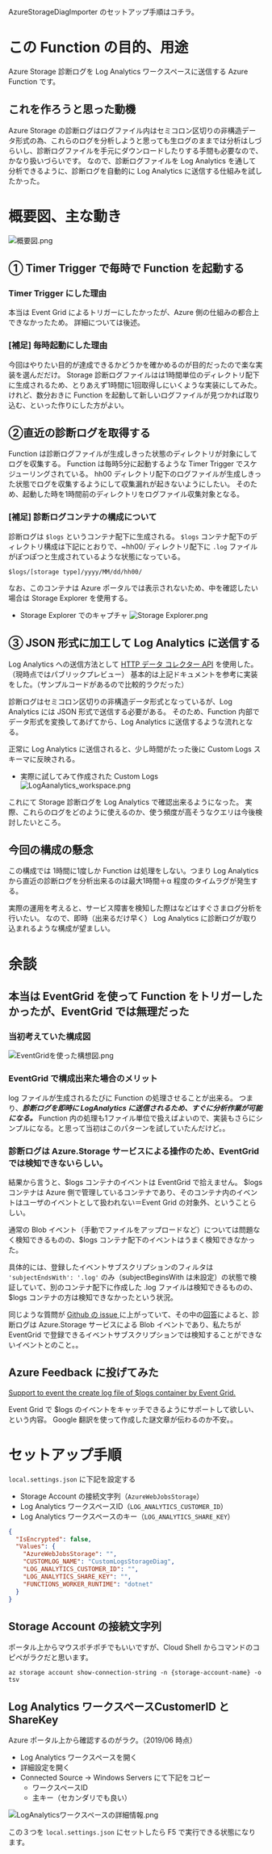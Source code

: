 AzureStorageDiagImporter のセットアップ手順はコチラ。

# この Function の目的、用途
Azure Storage 診断ログを Log Analytics ワークスペースに送信する Azure Function です。

## これを作ろうと思った動機
Azure Storage の診断ログはログファイル内はセミコロン区切りの非構造データ形式の為、これらのログを分析しようと思っても生ログのままでは分析はしづらいし、診断ログファイルを手元にダウンロードしたりする手間も必要なので、かなり扱いづらいです。
なので、診断ログファイルを Log Analytics を通して分析できるように、診断ログを自動的に Log Analytics に送信する仕組みを試したかった。

# 概要図、主な動き
![概要図.png](https://github.com/JunAbe/AzureStorageDiagImporter/blob/master/resource/readme_1.png)

## ① Timer Trigger で毎時で Function を起動する
### Timer Trigger にした理由
本当は Event Grid によるトリガーにしたかったが、Azure 側の仕組みの都合上できなかったため。
詳細については後述。

### [補足] 毎時起動にした理由
今回はやりたい目的が達成できるかどうかを確かめるのが目的だったので楽な実装を選んだだけ。
Storage 診断ログファイルはは1時間単位のディレクトリ配下に生成されるため、とりあえず1時間に1回取得しにいくような実装にしてみた。
けれど、数分おきに Function を起動して新しいログファイルが見つかれば取り込む、といった作りにした方がよい。

## ②直近の診断ログを取得する
Function は診断ログファイルが生成しきった状態のディレクトリが対象にしてログを収集する。
Function は毎時5分に起動するような Timer Trigger でスケジューリングされている。
hh00 ディレクトリ配下のログファイルが生成しきった状態でログを収集するようにして収集漏れが起きないようにしたい。
そのため、起動した時を1時間前のディレクトリをログファイル収集対象となる。

### [補足] 診断ログコンテナの構成について
診断ログは `$logs` というコンテナ配下に生成される。
`$logs` コンテナ配下のディレクトリ構成は下記にとおりで、~hh00/ ディレクトリ配下に `.log` ファイルがぽつぽつと生成されているような状態になっている。

`$logs/[storage type]/yyyy/MM/dd/hh00/`

なお、このコンテナは Azure ポータルでは表示されないため、中を確認したい場合は Storage Explorer を使用する。
- Storage Explorer でのキャプチャ
![Storage Explorer.png](https://github.com/JunAbe/AzureStorageDiagImporter/blob/master/resource/readme_2.png)

## ③ JSON 形式に加工して Log Analytics に送信する
Log Analytics への送信方法として [HTTP データ コレクター API](https://docs.microsoft.com/ja-jp/azure/azure-monitor/platform/data-collector-api) を使用した。（現時点ではパブリックプレビュー）
基本的は上記ドキュメントを参考に実装をした。（サンプルコードがあるので比較的ラクだった）

診断ログはセミコロン区切りの非構造データ形式となっているが、Log Analytics には JSON 形式で送信する必要がある。
そのため、Function 内部でデータ形式を変換してあげてから、Log Analytics に送信するような流れとなる。

正常に Log Analytics に送信されると、少し時間がたった後に Custom Logs スキーマに反映される。

- 実際に試してみて作成された Custom Logs
![LogAanalytics_workspace.png](https://github.com/JunAbe/AzureStorageDiagImporter/blob/master/resource/readme_3.png)

これにて Storage 診断ログを Log Analytics で確認出来るようになった。
実際、これらのログをどのように使えるのか、使う頻度が高そうなクエリは今後検討したいところ。

## 今回の構成の懸念
この構成では 1時間に1度しか Function は処理をしない。つまり Log Analytics から直近の診断ログを分析出来るのは最大1時間＋α 程度のタイムラグが発生する。

実際の運用を考えると、サービス障害を検知した際はなどはすぐさまログ分析を行いたい。
なので、即時（出来るだけ早く） Log Analytics に診断ログが取り込まれるような構成が望ましい。

# 余談
## 本当は EventGrid を使って Function をトリガーしたかったが、EventGrid では無理だった
### 当初考えていた構成図
![EventGridを使った構想図.png](https://github.com/JunAbe/AzureStorageDiagImporter/blob/master/resource/readme_4.png)
### EventGrid  で構成出来た場合のメリット
log ファイルが生成されるたびに Function の処理させることが出来る。
つまり、***診断ログを即時に LogAnalytics に送信されるため、すぐに分析作業が可能になる。***
Function 内の処理も1ファイル単位で扱えばよいので、実装もさらにシンプルになる。と思って当初はこのパターンを試していたんだけど。。

### 診断ログは Azure.Storage サービスによる操作のため、EventGrid では検知できないらしい。
結果から言うと、$logs コンテナのイベントは EventGrid で拾えません。
$logs コンテナは Azure 側で管理しているコンテナであり、そのコンテナ内のイベントはユーザのイベントとして扱われない＝Event Grid の対象外、ということらしい。

通常の Blob イベント（手動でファイルをアップロードなど）については問題なく検知できるものの、$logs コンテナ配下のイベントはうまく検知できなかった。

具体的には、登録したイベントサブスクリプションのフィルタは `'subjectEndsWith': '.log'` のみ（subjectBeginsWith は未設定）の状態で検証していて、別のコンテナ配下に作成した .log ファイルは検知できるものの、$logs コンテナの方は検知できなかったという状況。

同じような質問が [Github の issue ](https://github.com/Azure/azure-functions-eventgrid-extension/issues/40)に上がっていて、その中の[回答](https://github.com/Azure/azure-functions-eventgrid-extension/issues/40#issuecomment-396686066)によると、診断ログは Azure.Storage サービスによる Blob イベントであり、私たちが EventGrid で登録できるイベントサブスクリプションでは検知することができないイベントとのこと。。

## Azure Feedback に投げてみた
[Support to event the create log file of $logs container by Event Grid.](https://feedback.azure.com/forums/909172-azure-maps/suggestions/37373437-support-to-event-the-create-log-file-of-logs-cont)

Event Grid で $logs のイベントをキャッチできるようにサポートして欲しい、という内容。
Google 翻訳を使って作成した謎文章が伝わるのか不安。。

# セットアップ手順
`local.settings.json` に下記を設定する
- Storage Account の接続文字列（`AzureWebJobsStorage`）
- Log Analytics ワークスペースID（`LOG_ANALYTICS_CUSTOMER_ID`）
- Log Analytics ワークスペースのキー（`LOG_ANALYTICS_SHARE_KEY`）

```json:local.settings.json
{
  "IsEncrypted": false,
  "Values": {
    "AzureWebJobsStorage": "",
    "CUSTOMLOG_NAME": "CustomLogsStorageDiag",
    "LOG_ANALYTICS_CUSTOMER_ID": "",
    "LOG_ANALYTICS_SHARE_KEY": "",
    "FUNCTIONS_WORKER_RUNTIME": "dotnet"
  }
}
```

## Storage Account の接続文字列
ポータル上からマウスポチポチでもいいですが、Cloud Shell からコマンドのコピペがラクだと思います。
```bash:Azure CLI
az storage account show-connection-string -n {storage-account-name} -o tsv
```

## Log Analytics ワークスペースCustomerID と ShareKey
Azure ポータル上から確認するのがラク。（2019/06 時点）
- Log Analytics ワークスペースを開く
- 詳細設定を開く
- Connected Source → Windows Servers にて下記をコピー
  - ワークスペースID
  - 主キー（セカンダリでも良い）

![LogAnalyticsワークスペースの詳細情報.png](https://github.com/JunAbe/AzureStorageDiagImporter/blob/master/resource/readme_5.png)

この３つを `local.settings.json` にセットしたら F5 で実行できる状態になります。
